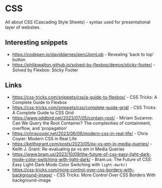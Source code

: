 # CSS

All about CSS (Cascading Style Sheets) - syntax used for presentational layer of websites.

## Interesting snippets

- https://codepen.io/daviddarnes/pen/JjxmLpb - Revealing 'back to top' button
- https://philipwalton.github.io/solved-by-flexbox/demos/sticky-footer/ - Solved by Flexbox: Sticky Footer

## Links

- https://css-tricks.com/snippets/css/a-guide-to-flexbox/ - CSS Tricks: A Complete Guide to Flexbox
- https://css-tricks.com/snippets/css/complete-guide-grid/ - CSS Tricks: A Complete Guide to CSS Grid
- https://www.oddbird.net/2023/07/05/contain-root/ - Miriam Suzanne: Can We Query the Root Container? The complexities of containment, overflow, and ‘propagation’
- https://chriscoyier.net/2023/06/06/modern-css-in-real-life/ - Chris Coyier: Modern CSS in Real Life
- https://keithjgrant.com/posts/2023/05/px-vs-em-in-media-queries/ - Keith J. Grant: Re-evaluating px vs em in Media Queries
- https://www.bram.us/2023/10/09/the-future-of-css-easy-light-dark-mode-color-switching-with-light-dark/ - Bram.us: The Future of CSS: Easy Light-Dark Mode Color Switching with `light-dark()`
- https://css-tricks.com/more-control-over-css-borders-with-background-image/ - CSS Tricks: More Control Over CSS Borders With background-image
